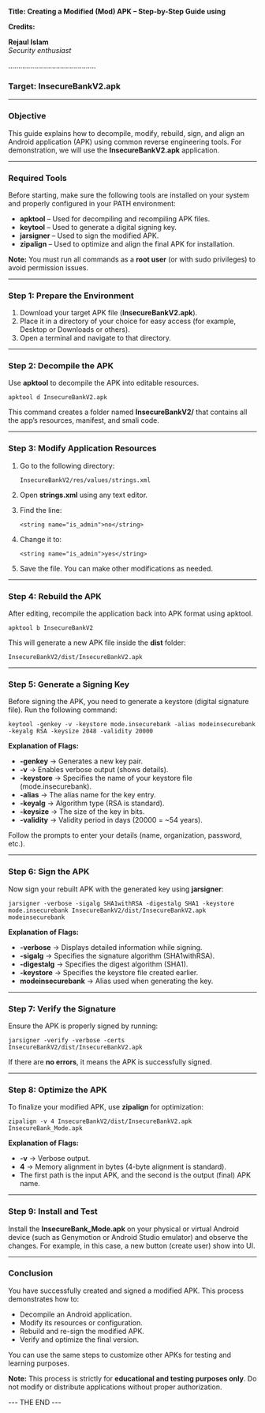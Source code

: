 **Title: Creating a Modified (Mod) APK – Step-by-Step Guide using**

**Credits:**

**Rejaul Islam**  
_Security enthusiast_

............................................

### Target: InsecureBankV2.apk <hr>

### **Objective**

This guide explains how to decompile, modify, rebuild, sign, and align an Android application (APK) using common reverse engineering tools. For demonstration, we will use the **InsecureBankV2.apk** application.

---

### **Required Tools**

Before starting, make sure the following tools are installed on your system and properly configured in your PATH environment:

- **apktool** – Used for decompiling and recompiling APK files.
- **keytool** – Used to generate a digital signing key.
- **jarsigner** – Used to sign the modified APK.
- **zipalign** – Used to optimize and align the final APK for installation.

**Note:** You must run all commands as a **root user** (or with sudo privileges) to avoid permission issues.

---

### **Step 1: Prepare the Environment**

1. Download your target APK file (**InsecureBankV2.apk**).
2. Place it in a directory of your choice for easy access (for example, Desktop or Downloads or others).
3. Open a terminal and navigate to that directory.

---

### **Step 2: Decompile the APK**

Use **apktool** to decompile the APK into editable resources.

```
apktool d InsecureBankV2.apk
```

This command creates a folder named **InsecureBankV2/** that contains all the app’s resources, manifest, and smali code.

---

### **Step 3: Modify Application Resources**

1. Go to the following directory:

   ```
   InsecureBankV2/res/values/strings.xml
   ```

2. Open **strings.xml** using any text editor.
3. Find the line:

   ```
   <string name="is_admin">no</string>
   ```

4. Change it to:

   ```
   <string name="is_admin">yes</string>
   ```

5. Save the file.
   You can make other modifications as needed.

---

### **Step 4: Rebuild the APK**

After editing, recompile the application back into APK format using apktool.

```
apktool b InsecureBankV2
```

This will generate a new APK file inside the **dist** folder:

```
InsecureBankV2/dist/InsecureBankV2.apk
```

---

### **Step 5: Generate a Signing Key**

Before signing the APK, you need to generate a keystore (digital signature file).
Run the following command:

```
keytool -genkey -v -keystore mode.insecurebank -alias modeinsecurebank -keyalg RSA -keysize 2048 -validity 20000
```

**Explanation of Flags:**

- **-genkey** → Generates a new key pair.
- **-v** → Enables verbose output (shows details).
- **-keystore** → Specifies the name of your keystore file (mode.insecurebank).
- **-alias** → The alias name for the key entry.
- **-keyalg** → Algorithm type (RSA is standard).
- **-keysize** → The size of the key in bits.
- **-validity** → Validity period in days (20000 = ~54 years).

Follow the prompts to enter your details (name, organization, password, etc.).

---

### **Step 6: Sign the APK**

Now sign your rebuilt APK with the generated key using **jarsigner**:

```
jarsigner -verbose -sigalg SHA1withRSA -digestalg SHA1 -keystore mode.insecurebank InsecureBankV2/dist/InsecureBankV2.apk modeinsecurebank
```

**Explanation of Flags:**

- **-verbose** → Displays detailed information while signing.
- **-sigalg** → Specifies the signature algorithm (SHA1withRSA).
- **-digestalg** → Specifies the digest algorithm (SHA1).
- **-keystore** → Specifies the keystore file created earlier.
- **modeinsecurebank** → Alias used when generating the key.

---

### **Step 7: Verify the Signature**

Ensure the APK is properly signed by running:

```
jarsigner -verify -verbose -certs InsecureBankV2/dist/InsecureBankV2.apk
```

If there are **no errors**, it means the APK is successfully signed.

---

### **Step 8: Optimize the APK**

To finalize your modified APK, use **zipalign** for optimization:

```
zipalign -v 4 InsecureBankV2/dist/InsecureBankV2.apk InsecureBank_Mode.apk
```

**Explanation of Flags:**

- **-v** → Verbose output.
- **4** → Memory alignment in bytes (4-byte alignment is standard).
- The first path is the input APK, and the second is the output (final) APK name.

---

### **Step 9: Install and Test**

Install the **InsecureBank_Mode.apk** on your physical or virtual Android device (such as Genymotion or Android Studio emulator) and observe the changes.
For example, in this case, a new button (create user) show into UI.

---

### **Conclusion**

You have successfully created and signed a modified APK.
This process demonstrates how to:

- Decompile an Android application.
- Modify its resources or configuration.
- Rebuild and re-sign the modified APK.
- Verify and optimize the final version.

You can use the same steps to customize other APKs for testing and learning purposes.

**Note:** This process is strictly for **educational and testing purposes only**. Do not modify or distribute applications without proper authorization.

--- THE END ---
